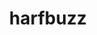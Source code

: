 ---
title: "harfbuzz"
layout: cache
categories: [package, develop]
meta: {"compilers": ["gcc@11.1.0", "gcc@11.4.0"], "num_specs": 20, "num_specs_by_stack": {"data-vis-sdk": 6, "e4s": 6, "hep": 8, "root": 20}, "oss": ["ubuntu20.04", "ubuntu22.04"], "platforms": ["linux"], "stacks": ["data-vis-sdk", "e4s", "hep", "root"], "targets": ["x86_64_v3"], "versions": ["10.2.0"]}
spec_details: [{"compiler": "gcc@11.4.0", "hash": "2ubb5qnfk46kxsdacnzma5x3gvbtpsto", "os": "ubuntu22.04", "platform": "linux", "size": "-", "stacks": ["e4s", "root"], "target": "x86_64_v3", "variants": ["build_system=meson", "buildtype=release", "default_library:=shared", "~graphite2", "~strip"], "versions": ["10.2.0"]}, {"compiler": "gcc@11.4.0", "hash": "5f74sd6572sj2weme5f27lzt7gpfmfvp", "os": "ubuntu22.04", "platform": "linux", "size": "-", "stacks": ["e4s", "root"], "target": "x86_64_v3", "variants": ["build_system=meson", "buildtype=release", "default_library:=shared", "~graphite2", "~strip"], "versions": ["10.2.0"]}, {"compiler": "gcc@11.1.0", "hash": "5v3krmrh4avb4xitskizudlzcwnlxxj6", "os": "ubuntu20.04", "platform": "linux", "size": "-", "stacks": ["data-vis-sdk", "root"], "target": "x86_64_v3", "variants": ["build_system=meson", "buildtype=release", "default_library:=shared", "~graphite2", "~strip"], "versions": ["10.2.0"]}, {"compiler": "gcc@11.1.0", "hash": "7jfjciltom3gxfwaqzotv75yq3lykizd", "os": "ubuntu20.04", "platform": "linux", "size": "-", "stacks": ["data-vis-sdk", "root"], "target": "x86_64_v3", "variants": ["build_system=meson", "buildtype=release", "default_library:=shared", "~graphite2", "~strip"], "versions": ["10.2.0"]}, {"compiler": "gcc@11.4.0", "hash": "c43muu7zfyqqhohhvsxt5edy6dkpnany", "os": "ubuntu22.04", "platform": "linux", "size": "-", "stacks": ["e4s", "root"], "target": "x86_64_v3", "variants": ["build_system=meson", "buildtype=release", "default_library:=shared", "~graphite2", "~strip"], "versions": ["10.2.0"]}, {"compiler": "gcc@11.4.0", "hash": "cyoxqmmbby6aivnfmmztf64uxcu4c63s", "os": "ubuntu22.04", "platform": "linux", "size": "-", "stacks": ["hep", "root"], "target": "x86_64_v3", "variants": ["build_system=meson", "buildtype=release", "default_library:=shared", "~graphite2", "~strip"], "versions": ["10.2.0"]}, {"compiler": "gcc@11.4.0", "hash": "df26u5pbc7wre2fgjy4oix2hfby572hd", "os": "ubuntu22.04", "platform": "linux", "size": "-", "stacks": ["hep", "root"], "target": "x86_64_v3", "variants": ["build_system=meson", "buildtype=release", "default_library:=shared", "~graphite2", "~strip"], "versions": ["10.2.0"]}, {"compiler": "gcc@11.1.0", "hash": "dsjiadkppmyv7rh2qtnjlzafc6uelwvb", "os": "ubuntu20.04", "platform": "linux", "size": "-", "stacks": ["data-vis-sdk", "root"], "target": "x86_64_v3", "variants": ["build_system=meson", "buildtype=release", "default_library:=shared", "~graphite2", "~strip"], "versions": ["10.2.0"]}, {"compiler": "gcc@11.4.0", "hash": "eu5u6wf7r3qtavw7rkjhp7vpwradunhf", "os": "ubuntu22.04", "platform": "linux", "size": "-", "stacks": ["hep", "root"], "target": "x86_64_v3", "variants": ["build_system=meson", "buildtype=release", "default_library:=shared", "~graphite2", "~strip"], "versions": ["10.2.0"]}, {"compiler": "gcc@11.4.0", "hash": "h42ehhvymejcpy3hwdcbhjfkgsza3dyw", "os": "ubuntu22.04", "platform": "linux", "size": "-", "stacks": ["hep", "root"], "target": "x86_64_v3", "variants": ["build_system=meson", "buildtype=release", "default_library:=shared", "~graphite2", "~strip"], "versions": ["10.2.0"]}, {"compiler": "gcc@11.4.0", "hash": "jpjxuyp4j7v5pbgxfymi6voapxd4sazw", "os": "ubuntu22.04", "platform": "linux", "size": "-", "stacks": ["e4s", "root"], "target": "x86_64_v3", "variants": ["build_system=meson", "buildtype=release", "default_library:=shared", "~graphite2", "~strip"], "versions": ["10.2.0"]}, {"compiler": "gcc@11.4.0", "hash": "kuj5ciaky54wfmaqrqjn2s2aohu652o6", "os": "ubuntu22.04", "platform": "linux", "size": "-", "stacks": ["e4s", "root"], "target": "x86_64_v3", "variants": ["build_system=meson", "buildtype=release", "default_library:=shared", "~graphite2", "~strip"], "versions": ["10.2.0"]}, {"compiler": "gcc@11.1.0", "hash": "l6kt75wl74rxy5zrdhtla3dirkuep3px", "os": "ubuntu20.04", "platform": "linux", "size": "-", "stacks": ["data-vis-sdk", "root"], "target": "x86_64_v3", "variants": ["build_system=meson", "buildtype=release", "default_library:=shared", "~graphite2", "~strip"], "versions": ["10.2.0"]}, {"compiler": "gcc@11.4.0", "hash": "nv3qloj6tw5rsmpk6e56yaz2crv3mwdc", "os": "ubuntu22.04", "platform": "linux", "size": "-", "stacks": ["hep", "root"], "target": "x86_64_v3", "variants": ["build_system=meson", "buildtype=release", "default_library:=shared", "~graphite2", "~strip"], "versions": ["10.2.0"]}, {"compiler": "gcc@11.4.0", "hash": "skcqmsfdxeeic7rnxvijkfsxkyzlqo53", "os": "ubuntu22.04", "platform": "linux", "size": "-", "stacks": ["e4s", "root"], "target": "x86_64_v3", "variants": ["build_system=meson", "buildtype=release", "default_library:=shared", "~graphite2", "~strip"], "versions": ["10.2.0"]}, {"compiler": "gcc@11.1.0", "hash": "tqs2iolrewrjqhf4ct77qi5d2dyq7d7g", "os": "ubuntu20.04", "platform": "linux", "size": "-", "stacks": ["data-vis-sdk", "root"], "target": "x86_64_v3", "variants": ["build_system=meson", "buildtype=release", "default_library:=shared", "~graphite2", "~strip"], "versions": ["10.2.0"]}, {"compiler": "gcc@11.4.0", "hash": "vduop54xrrvna7hhabsmcqxfikh5bpr6", "os": "ubuntu22.04", "platform": "linux", "size": "-", "stacks": ["hep", "root"], "target": "x86_64_v3", "variants": ["build_system=meson", "buildtype=release", "default_library:=shared", "~graphite2", "~strip"], "versions": ["10.2.0"]}, {"compiler": "gcc@11.1.0", "hash": "wawqh557ae2td5g3m33fdxlt6rrlmrv2", "os": "ubuntu20.04", "platform": "linux", "size": "-", "stacks": ["data-vis-sdk", "root"], "target": "x86_64_v3", "variants": ["build_system=meson", "buildtype=release", "default_library:=shared", "~graphite2", "~strip"], "versions": ["10.2.0"]}, {"compiler": "gcc@11.4.0", "hash": "xlmhhylmm5eqffs3lkjlso6sgceiue6k", "os": "ubuntu22.04", "platform": "linux", "size": "-", "stacks": ["hep", "root"], "target": "x86_64_v3", "variants": ["build_system=meson", "buildtype=release", "default_library:=shared", "~graphite2", "~strip"], "versions": ["10.2.0"]}, {"compiler": "gcc@11.4.0", "hash": "zbtihrceeinw32yr6upjcie56tlcix54", "os": "ubuntu22.04", "platform": "linux", "size": "-", "stacks": ["hep", "root"], "target": "x86_64_v3", "variants": ["build_system=meson", "buildtype=release", "default_library:=shared", "~graphite2", "~strip"], "versions": ["10.2.0"]}]
---